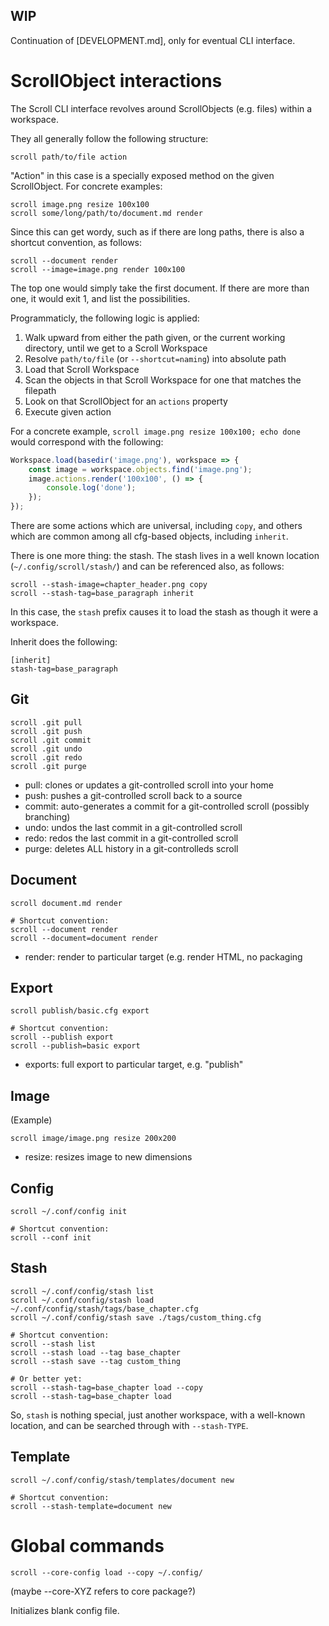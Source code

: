 ## WIP

Continuation of [DEVELOPMENT.md], only for eventual CLI interface.

# ScrollObject interactions

The Scroll CLI interface revolves around ScrollObjects (e.g. files) within a
workspace.

They all generally follow the following structure:

```
scroll path/to/file action
```

"Action" in this case is a specially exposed method on the given ScrollObject.
For concrete examples:

```
scroll image.png resize 100x100
scroll some/long/path/to/document.md render
```

Since this can get wordy, such as if there are long paths, there is also a
shortcut convention, as follows:

```
scroll --document render
scroll --image=image.png render 100x100
```

The top one would simply take the first document. If there are more than one,
it would exit 1, and list the possibilities.

Programmaticly, the following logic is applied:

1. Walk upward from either the path given, or the current working directory,
   until we get to a Scroll Workspace
2. Resolve `path/to/file` (or `--shortcut=naming`) into absolute path
3. Load that Scroll Workspace
4. Scan the objects in that Scroll Workspace for one that matches the filepath
5. Look on that ScrollObject for an `actions` property
6. Execute given action

For a concrete example, `scroll image.png resize 100x100; echo done` would correspond with
the following:

```javascript
Workspace.load(basedir('image.png'), workspace => {
    const image = workspace.objects.find('image.png');
    image.actions.render('100x100', () => {
        console.log('done');
    });
});
```

There are some actions which are universal, including `copy`, and others which
are common among all cfg-based objects, including `inherit`.

There is one more thing: the stash. The stash lives in a well known location
(`~/.config/scroll/stash/`) and can be referenced also, as follows:

```
scroll --stash-image=chapter_header.png copy
scroll --stash-tag=base_paragraph inherit
```

In this case, the `stash` prefix causes it to load the stash as though it were
a workspace.

Inherit does the following:

```
[inherit]
stash-tag=base_paragraph
```


## Git
```
scroll .git pull
scroll .git push
scroll .git commit
scroll .git undo
scroll .git redo
scroll .git purge
```

* pull:   clones or updates a git-controlled scroll into your home
* push:   pushes a git-controlled scroll back to a source
* commit: auto-generates a commit for a git-controlled scroll (possibly branching)
* undo:   undos the last commit in a git-controlled scroll
* redo:   redos the last commit in a git-controlled scroll
* purge:  deletes ALL history in a git-controlleds scroll

## Document

```
scroll document.md render

# Shortcut convention:
scroll --document render
scroll --document=document render
```

* render: render to particular target (e.g. render HTML, no packaging

## Export

```
scroll publish/basic.cfg export

# Shortcut convention:
scroll --publish export
scroll --publish=basic export
```

* exports: full export to particular target, e.g. "publish"

## Image

(Example)

```
scroll image/image.png resize 200x200
```

* resize: resizes image to new dimensions


## Config

```
scroll ~/.conf/config init

# Shortcut convention:
scroll --conf init
```

## Stash

```
scroll ~/.conf/config/stash list
scroll ~/.conf/config/stash load ~/.conf/config/stash/tags/base_chapter.cfg
scroll ~/.conf/config/stash save ./tags/custom_thing.cfg

# Shortcut convention:
scroll --stash list
scroll --stash load --tag base_chapter
scroll --stash save --tag custom_thing

# Or better yet:
scroll --stash-tag=base_chapter load --copy
scroll --stash-tag=base_chapter load
```
So, `stash` is nothing special, just another workspace, with a well-known
location, and can be searched through with `--stash-TYPE`.

## Template

```
scroll ~/.conf/config/stash/templates/document new

# Shortcut convention:
scroll --stash-template=document new
```

# Global commands

```
scroll --core-config load --copy ~/.config/
```

(maybe --core-XYZ refers to core package?)

Initializes blank config file.

